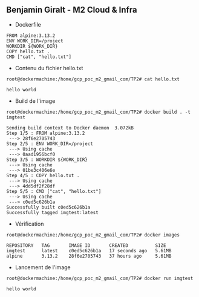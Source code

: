 ## Benjamin Giralt - M2 Cloud & Infra

- Dockerfile
```
FROM alpine:3.13.2
ENV WORK_DIR=/project
WORKDIR ${WORK_DIR}
COPY hello.txt .
CMD ["cat", "hello.txt"]
```

- Contenu du fichier hello.txt
```
root@dockermachine:/home/gcp_poc_m2_gmail_com/TP2# cat hello.txt

hello world
```

- Build de l'image
```
root@dockermachine:/home/gcp_poc_m2_gmail_com/TP2# docker build . -t imgtest

Sending build context to Docker daemon  3.072kB
Step 1/5 : FROM alpine:3.13.2
 ---> 28f6e2705743
Step 2/5 : ENV WORK_DIR=/project
 ---> Using cache
 ---> 0aad1956bcf0
Step 3/5 : WORKDIR ${WORK_DIR}
 ---> Using cache
 ---> 01be3c406e6e
Step 4/5 : COPY hello.txt .
 ---> Using cache
 ---> 4dd5df2f28df
Step 5/5 : CMD ["cat", "hello.txt"]
 ---> Using cache
 ---> c0ed5c626b1a
Successfully built c0ed5c626b1a
Successfully tagged imgtest:latest
```

- Vérification
```
root@dockermachine:/home/gcp_poc_m2_gmail_com/TP2# docker images

REPOSITORY   TAG       IMAGE ID       CREATED          SIZE
imgtest      latest    c0ed5c626b1a   17 seconds ago   5.61MB
alpine       3.13.2    28f6e2705743   37 hours ago     5.61MB
```

- Lancement de l'image
```
root@dockermachine:/home/gcp_poc_m2_gmail_com/TP2# docker run imgtest

hello world
```